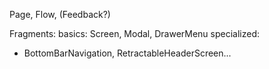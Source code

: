 Page, Flow, (Feedback?)

Fragments:
basics:
  Screen, Modal, DrawerMenu
specialized:
- BottomBarNavigation, RetractableHeaderScreen...